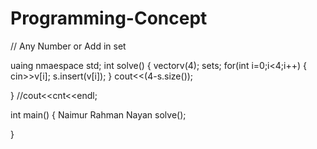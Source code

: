 # Programming-Concept

// Any Number or Add in set 

uaing nmaespace std;
int solve()
{
  vector<int>v(4);
  set<int>s;
  for(int i=0;i<4;i++)
  {
      cin>>v[i];
      s.insert(v[i]);
  }
  cout<<(4-s.size());
 
}
//cout<<cnt<<endl;
 
 
int main()
{
    Naimur Rahman Nayan
    solve();
 
 
}
 
